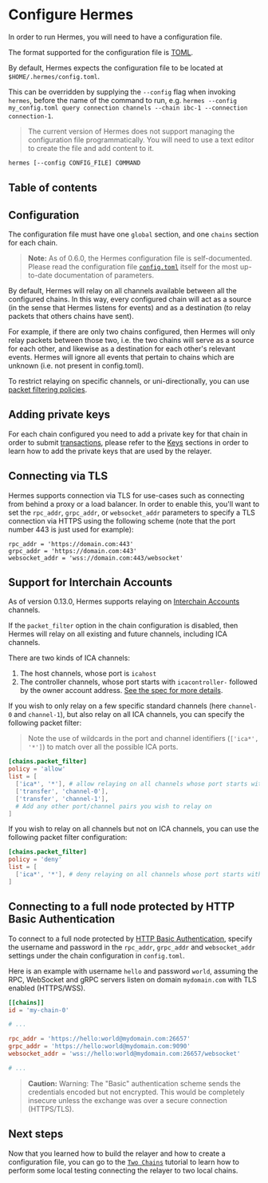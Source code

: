 # Configure Hermes

In order to run Hermes, you will need to have a configuration file.

The format supported for the configuration file is [TOML](https://toml.io/en/).

By default, Hermes expects the configuration file to be located at `$HOME/.hermes/config.toml`.

This can be overridden by supplying the `--config` flag when invoking `hermes`, before the
name of the command to run, e.g. `hermes --config my_config.toml query connection channels --chain ibc-1 --connection connection-1`.

> The current version of Hermes does not support managing the configuration file programmatically.
> You will need to use a text editor to create the file and add content to it.

```bash
hermes [--config CONFIG_FILE] COMMAND
```

## Table of contents

<!-- toc -->

## Configuration

The configuration file must have one `global` section, and one `chains` section for each chain.

> **Note:** As of 0.6.0, the Hermes configuration file is self-documented.
> Please read the configuration file [`config.toml`](https://github.com/informalsystems/ibc-rs/blob/v1.0.0-rc.2/config.toml)
> itself for the most up-to-date documentation of parameters.

By default, Hermes will relay on all channels available between all the configured chains.
In this way, every configured chain will act as a source (in the sense that Hermes listens for events)
and as a destination (to relay packets that others chains have sent).

For example, if there are only two chains configured, then Hermes will only relay packets between those two,
i.e. the two chains will serve as a source for each other, and likewise as a destination for each other's relevant events.
Hermes will ignore all events that pertain to chains which are unknown (i.e. not present in config.toml).

To restrict relaying on specific channels, or uni-directionally, you can use [packet filtering policies](https://github.com/informalsystems/ibc-rs/blob/v1.0.0-rc.2/config.toml#L209-L231).

## Adding private keys

For each chain configured you need to add a private key for that chain in order to submit [transactions](./commands/tx/index.md),
please refer to the [Keys](./commands/keys/index.md) sections in order to learn how to add the private keys that are used by the relayer.

## Connecting via TLS

Hermes supports connection via TLS for use-cases such as connecting from behind
a proxy or a load balancer. In order to enable this, you'll want to set the
`rpc_addr`, `grpc_addr`, or `websocket_addr` parameters to specify a TLS
connection via HTTPS using the following scheme (note that the port number 443
is just used for example):
```
rpc_addr = 'https://domain.com:443'
grpc_addr = 'https://domain.com:443'
websocket_addr = 'wss://domain.com:443/websocket'
```

## Support for Interchain Accounts

As of version 0.13.0, Hermes supports relaying on [Interchain Accounts][ica] channels.

If the `packet_filter` option in the chain configuration is disabled, then
Hermes will relay on all existing and future channels, including ICA channels.

There are two kinds of ICA channels:

1. The host channels, whose port is `icahost`
2. The controller channels, whose port starts with `icacontroller-` followed
   by the owner account address. [See the spec for more details][ica].

If you wish to only relay on a few specific standard channels (here `channel-0` and `channel-1`),
but also relay on all ICA channels, you can specify the following packet filter:

> Note the use of wildcards in the port and channel identifiers (`['ica*', '*']`)
> to match over all the possible ICA ports.

```toml
[chains.packet_filter]
policy = 'allow'
list = [
  ['ica*', '*'], # allow relaying on all channels whose port starts with `ica`
  ['transfer', 'channel-0'],
  ['transfer', 'channel-1'],
  # Add any other port/channel pairs you wish to relay on
]
```

If you wish to relay on all channels but not on ICA channels, you can use
the following packet filter configuration:

```toml
[chains.packet_filter]
policy = 'deny'
list = [
  ['ica*', '*'], # deny relaying on all channels whose port starts with `ica`
]
```

## Connecting to a full node protected by HTTP Basic Authentication

To connect to a full node protected by [HTTP Basic Authentication][http-basic-auth],
specify the username and password in the `rpc_addr`, `grpc_addr` and `websocket_addr` settings
under the chain configuration in `config.toml`.

Here is an example with username `hello` and password `world`, assuming the RPC, WebSocket and gRPC servers
listen on domain `mydomain.com` with TLS enabled (HTTPS/WSS).

```toml
[[chains]]
id = 'my-chain-0'

# ...

rpc_addr = 'https://hello:world@mydomain.com:26657'
grpc_addr = 'https://hello:world@mydomain.com:9090'
websocket_addr = 'wss://hello:world@mydomain.com:26657/websocket'

# ...
```

> **Caution:** Warning: The "Basic" authentication scheme sends the credentials encoded but not encrypted.
> This would be completely insecure unless the exchange was over a secure connection (HTTPS/TLS).

[http-basic-auth]: https://developer.mozilla.org/en-US/docs/Web/HTTP/Authentication

## Next steps

Now that you learned how to build the relayer and how to create a configuration file, you can go to the [`Two Chains`](./tutorials/local-chains/index.md) tutorial to learn how to perform some local testing connecting the relayer to two local chains.

[log-level]: ./help.md#parametrizing-the-log-output-level
[ica]: https://github.com/cosmos/ibc/blob/master/spec/app/ics-027-interchain-accounts/README.md
